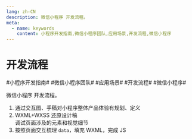 ```yaml
---
lang: zh-CN
description: 微信小程序 开发流程。
meta:
  - name: keywords
    content: 小程序开发指南,微信小程序团队,应用场景,开发流程,微信小程序
---
```


# 开发流程

\#小程序开发指南#
\#微信小程序团队#
\#应用场景#
\#开发流程#
\#微信小程序#

微信小程序 开发流程。

1. 通过交互图、手稿对小程序整体产品体验有规划、定义
1. WXML+WXSS 还原设计稿  
   调试页面涉及的元素和视觉细节
1. 按照页面交互梳理 `data`，填充 WXML，完成 JS